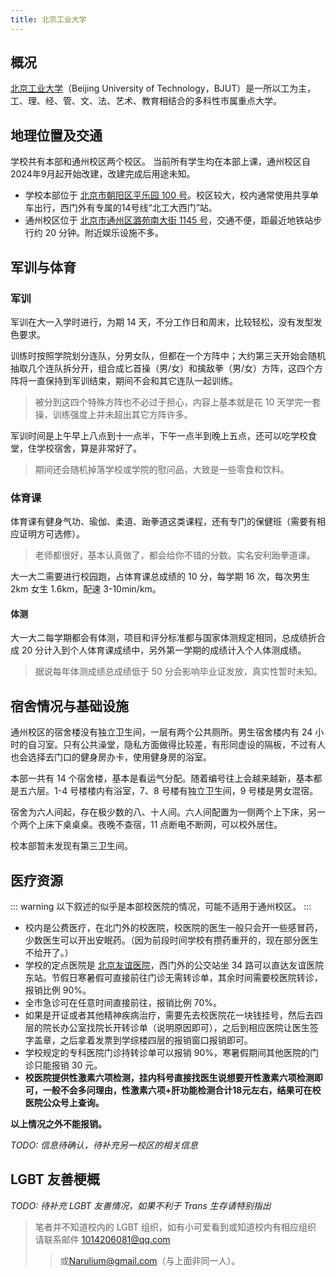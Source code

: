 ```yaml
---
title: 北京工业大学
---
```


## 概况

[北京工业大学](https://www.bjut.edu.cn)（Beijing University of Technology，BJUT）是一所以工为主，工、理、经、管、文、法、艺术、教育相结合的多科性市属重点大学。

## 地理位置及交通

学校共有本部和通州校区两个校区。
当前所有学生均在本部上课，通州校区自2024年9月起开始改建，改建完成后用途未知。
- 学校本部位于 [北京市朝阳区平乐园 100 号](https://amap.com/place/B000A7CYR4)。校区较大，校内通常使用共享单车出行，西门外有专属的14号线“北工大西门”站。
- 通州校区位于 [北京市通州区潞苑南大街 1145 号](https://amap.com/place/B000A7P0Q2)，交通不便，距最近地铁站步行约 20 分钟。附近娱乐设施不多。

## 军训与体育

### 军训

军训在大一入学时进行，为期 14 天，不分工作日和周末，比较轻松，没有发型发色要求。

训练时按照学院划分连队，分男女队，但都在一个方阵中；大约第三天开始会随机抽取几个连队拆分开，组合成匕首操（男/女）和擒敌拳（男/女）方阵，这四个方阵将一直保持到军训结束，期间不会和其它连队一起训练。

> 被分到这四个特殊方阵也不必过于担心，内容上基本就是花 10 天学完一套操，训练强度上并未超出其它方阵许多。

军训时间是上午早上八点到十一点半，下午一点半到晚上五点，还可以吃学校食堂，住学校宿舍，算是非常好了。

> 期间还会随机掉落学校或学院的慰问品，大致是一些零食和饮料。

### 体育课

体育课有健身气功、瑜伽、柔道、跆拳道这类课程，还有专门的保健班（需要有相应证明方可选修）。

> 老师都很好，基本认真做了，都会给你不错的分数。实名安利跆拳道课。

大一大二需要进行校园跑，占体育课总成绩的 10 分，每学期 16 次，每次男生 2km 女生 1.6km，配速 3-10min/km。

#### 体测

大一大二每学期都会有体测，项目和评分标准都与国家体测规定相同，总成绩折合成 20 分计入到个人体育课成绩中，另外第一学期的成绩计入个人体测成绩。

> 据说每年体测成绩总成绩低于 50 分会影响毕业证发放，真实性暂时未知。

## 宿舍情况与基础设施

通州校区的宿舍楼没有独立卫生间，一层有两个公共厕所。男生宿舍楼内有 24 小时的自习室。只有公共澡堂，隐私方面做得比较差，有形同虚设的隔板，不过有人也会选择去门口的健身房办卡，使用健身房的浴室。

本部一共有 14 个宿舍楼，基本是看运气分配。随着编号往上会越来越新，基本都是五六层。1-4 号楼楼内有浴室，7、8 号楼有独立卫生间，9 号楼是男女混宿。

宿舍为六人间起，存在极少数的八、十人间。六人间配置为一侧两个上下床，另一个两个上床下桌桌桌。夜晚不查宿，11 点断电不断网，可以校外居住。

校本部暂未发现有第三卫生间。

## 医疗资源

::: warning
以下叙述的似乎是本部校医院的情况，可能不适用于通州校区。
:::

- 校内是公费医疗，在北门外的校医院，校医院的医生一般只会开一些感冒药，少数医生可以开出安眠药。（因为前段时间学校有攒药重开的，现在部分医生不给开了。）
- 学校的定点医院是 [北京友谊医院](https://amap.com/place/B000A11DA0)，西门外的公交站坐 34 路可以直达友谊医院东站。节假日寒暑假可直接前往门诊无需转诊单，其余时间需要校医院转诊，报销比例 90%。
- 全市急诊可在任意时间直接前往，报销比例 70%。
- 如果是开证或者其他精神疾病治疗，需要先去校医院花一块钱挂号，然后去四层的院长办公室找院长开转诊单（说明原因即可），之后到相应医院让医生签字盖章，之后拿着发票到学综楼四层的报销窗口报销即可。
- 学校规定的专科医院门诊持转诊单可以报销 90%，寒暑假期间其他医院的门诊只能报销 30 元。
- **校医院提供性激素六项检测，挂内科号直接找医生说想要开性激素六项检测即可，一般不会多问理由，性激素六项+肝功能检测合计18元左右，结果可在校医院公众号上查询。**

**以上情况之外不能报销。**

_TODO: 信息待确认，待补充另一校区的相关信息_

## LGBT 友善梗概

_TODO: 待补充 LGBT 友善情况，如果不利于 Trans 生存请特别指出_

> 笔者并不知道校内的 LGBT 组织，如有小可爱看到或知道校内有相应组织 请联系邮件 <1014206081@qq.com>
>>或<Narulium@gmail.com>（与上面非同一人）。
